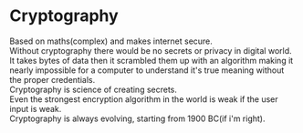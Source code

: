 # Cryptography  
Based on maths(complex) and makes internet secure.  
Without cryptography there would be no secrets or privacy in digital world.  
It takes bytes of data then it scrambled them up with an algorithm making it nearly impossible for a computer to understand it's true meaning without the proper credentials.  
Cryptography is science of creating secrets.  
Even the strongest encryption algorithm in the world is weak if the user input is weak.  
Cryptography is always evolving, starting from 1900 BC(if i'm right).
